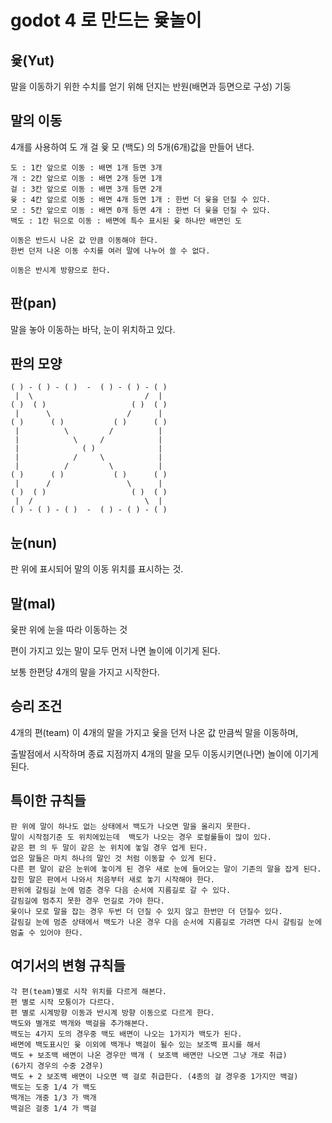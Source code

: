 # godot 4 로 만드는 윷놀이 

## 윷(Yut)

말을 이동하기 위한 수치를 얻기 위해 던지는 반원(배면과 등면으로 구성) 기둥 

## 말의 이동 

4개를 사용하여 도 개 걸 윷 모 (백도) 의 5개(6개)값을 만들어 낸다. 

    도 : 1칸 앞으로 이동 : 배면 1개 등면 3개 
    개 : 2칸 앞으로 이동 : 배면 2개 등면 1개 
    걸 : 3칸 앞으로 이동 : 배면 3개 등면 2개 
    윷 : 4칸 앞으로 이동 : 배면 4개 등면 1개 : 한번 더 윷을 던질 수 있다.
    모 : 5칸 앞으로 이동 : 배면 0개 등면 4개 : 한번 더 윷을 던질 수 있다.
    백도 : 1칸 뒤으로 이동 : 배면에 특수 표시된 윷 하나만 배면인 도 

    이동은 반드시 나온 값 만큼 이동해야 한다. 
    한번 던저 나온 이동 수치를 여러 말에 나누어 쓸 수 없다. 

    이동은 반시계 방향으로 한다. 

## 판(pan)

말을 놓아 이동하는 바닥, 눈이 위치하고 있다. 

## 판의 모양

    ( ) - ( ) - ( )  -  ( ) - ( ) - ( )
     |  \                         /  |
    ( )  ( )                   ( )  ( )
     |      \                 /      |
    ( )      ( )           ( )      ( )
     |          \         /          |
     |            \     /            |
     |              ( )              |
     |            /     \            |
     |          /         \          |
    ( )      ( )           ( )      ( )
     |      /                 \      |
    ( )  ( )                   ( )  ( )
     |  /                         \  |
    ( ) - ( ) - ( )  -  ( ) - ( ) - ( )


## 눈(nun)

판 위에 표시되어 말의 이동 위치를 표시하는 것.


## 말(mal) 

윷판 위에 눈을 따라 이동하는 것

편이 가지고 있는 말이 모두 먼저 나면 놀이에 이기게 된다. 

보통 한편당 4개의 말을 가지고 시작한다. 

## 승리 조건 

4개의 편(team) 이 4개의 말을 가지고 윷을 던저 나온 값 만큼씩 말을 이동하며, 

출발점에서 시작하며 종료 지점까지 4개의 말을 모두 이동시키면(나면) 놀이에 이기게 된다. 

## 특이한 규칙들 

    판 위에 말이 하나도 없는 상태에서 백도가 나오면 말을 올리지 못한다. 
    말이 시작점기준 도 위치에있는데  백도가 나오는 경우 로컬룰들이 많이 있다. 
    같은 편 의 두 말이 같은 눈 위치에 놓일 경우 업게 된다. 
    업은 말들은 마치 하나의 말인 것 처럼 이동할 수 있게 된다. 
    다른 편 말이 같은 눈위에 놓이게 된 경우 새로 눈에 들어오는 말이 기존의 말을 잡게 된다. 
    잡힌 말은 판에서 나와서 처음부터 새로 놓기 시작해야 한다. 
    판위에 갈림길 눈에 멈춘 경우 다음 순서에 지름길로 갈 수 있다.
    갈림길에 멈추지 못한 경우 먼길로 가야 한다. 
    윷이나 모로 말을 잡는 경우 두번 더 던질 수 있지 않고 한번만 더 던질수 있다. 
    갈림길 눈에 멈춘 상태에서 백도가 나온 경우 다음 순서에 지름길로 가려면 다시 갈림길 눈에 멈출 수 있어야 한다. 

## 여기서의 변형 규칙들 

    각 편(team)별로 시작 위치를 다르게 해본다. 
    편 별로 시작 모퉁이가 다르다. 
    편 별로 시계방향 이동과 반시계 방향 이동으로 다르게 한다. 
    백도와 별개로 백개와 백걸을 추가해본다. 
    백도는 4가지 도의 경우중 백도 배면이 나오는 1가지가 백도가 된다.
    배면에 백도표시인 윷 이외에 백개나 백걸이 될수 있는 보조백 표시를 해서 
    백도 + 보조백 배면이 나온 경우만 백개 ( 보조백 배면만 나오면 그냥 개로 취급)
    (6가지 경우의 수중 2경우)
    백도 + 2 보조백 배면이 나오면 백 걸로 취급한다. (4종의 걸 경우중 1가지만 백걸)
    백도는 도중 1/4 가 백도 
    백개는 개중 1/3 가 백개 
    백걸은 걸중 1/4 가 백걸
